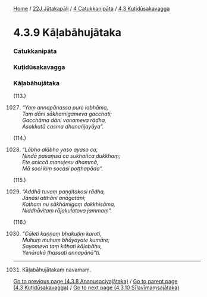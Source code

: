 
[Home](/) / [22J Jātakapāḷi](../../../22J.md) / [4 Catukkanipāta](../../4.md) / [4.3 Kuṭidūsakavagga](../4.3.md)

# 4.3.9 Kāḷabāhujātaka

### Catukkanipāta

### Kuṭidūsakavagga

### Kāḷabāhujātaka

(113.)

1027. _“Yaṃ annapānassa pure labhāma,_  
_Taṃ dāni sākhamigameva gacchati;_  
_Gacchāma dāni vanameva rādha,_  
_Asakkatā casma dhanañjayāya”._  


(114.)

1028. _“Lābho alābho yaso ayaso ca,_  
_Nindā pasaṃsā ca sukhañca dukkhaṃ;_  
_Ete aniccā manujesu dhammā,_  
_Mā soci kiṃ socasi poṭṭhapāda”._  


(115.)

1029. _“Addhā tuvaṃ paṇḍitakosi rādha,_  
_Jānāsi atthāni anāgatāni;_  
_Kathaṃ nu sākhāmigaṃ dakkhisāma,_  
_Niddhāvitaṃ rājakulatova jammaṃ”._  


(116.)

1030. _“Cāleti kaṇṇaṃ bhakuṭiṃ karoti,_  
_Muhuṃ muhuṃ bhāyayate kumāre;_  
_Sayameva taṃ kāhati kāḷabāhu,_  
_Yenārakā ṭhassati annapānā”ti._  


---

1031. Kāḷabāhujātakaṃ navamaṃ.



[Go to previous page (4.3.8 Ananusociyajātaka)](4.3.8.md) / [Go to parent page (4.3 Kuṭidūsakavagga)](../4.3.md) / [Go to next page (4.3.10 Sīlavīmaṃsajātaka)](4.3.10.md)


